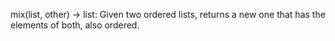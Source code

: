 mix(list, other) -> list: Given two ordered lists, returns a new one that has the elements of both, also ordered.